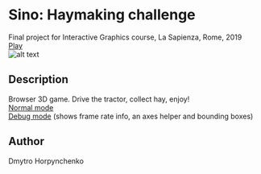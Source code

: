 # Sino: Haymaking challenge
Final project for Interactive Graphics course, La Sapienza, Rome, 2019
<br/>
[Play](https://marcoschaerfcourses.github.io/sino/)
<br/>
![alt text](https://raw.githubusercontent.com/MarcoSchaerfCourses/sino/master/example.jpg)

## Description
Browser 3D game. Drive the tractor, collect hay, enjoy!
<br/>
[Normal mode](https://marcoschaerfcourses.github.io/sino/) 
<br/>
[Debug mode](https://marcoschaerfcourses.github.io/sino/?debug=true) (shows frame rate info, an axes helper and bounding boxes)

## Author
Dmytro Horpynchenko
